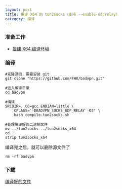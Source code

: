 ```yaml
---
layout: post
title: 编译 X64 的 tun2socks（支持 --enable-udprelay）
category: 编译
---
```


### 准备工作
- [搭建 X64 编译环境][x64-environment]

### 编译
```shell
#克隆源码，需要安装 git
git clone "https://github.com/FH0/badvpn.git"

#进入编译目录
cd badvpn

#编译
SRCDIR=. CC=gcc ENDIAN=little \
	CFLAGS='-DBADVPN_SOCKS_UDP_RELAY -O3' \
	bash compile-tun2socks.sh

#处理编译好的二进制文件
mv ../tun2socks ../tun2socks_x64
cd ..
strip tun2socks_x64
```

编译完之后，就可以删除源文件了
```shell
rm -rf badvpn
```

### 下载
[编译好的文件](/assets/tun2socks_x64)

[x64-environment]: /编译/2019/11/23/x64-environment.html
